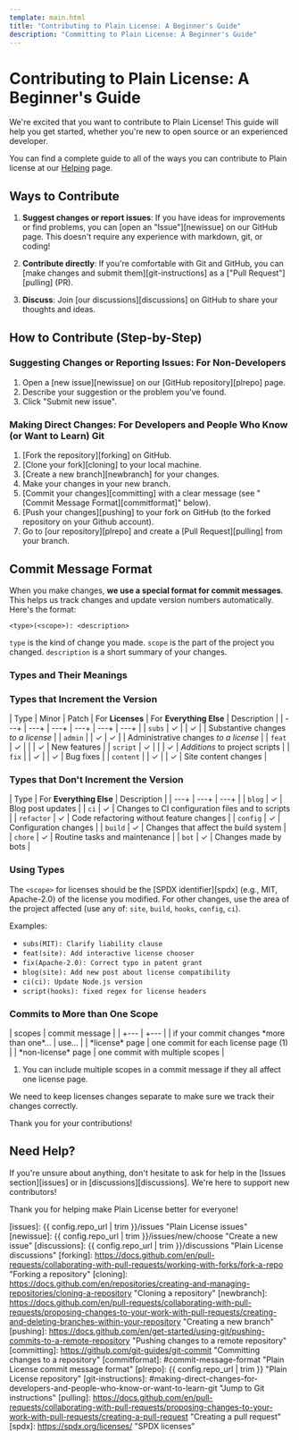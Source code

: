 ```yaml
---
template: main.html
title: "Contributing to Plain License: A Beginner's Guide"
description: "Committing to Plain License: A Beginner's Guide"
---
```

# Contributing to Plain License: A Beginner's Guide

We're excited that you want to contribute to Plain License! This guide will help you get started, whether you're new to open source or an experienced developer.

You can find a complete guide to all of the ways you can contribute to Plain license at our [Helping][helping] page.

## Ways to Contribute

1.  **Suggest changes or report issues**: If you have ideas for improvements or find problems, you can [open an "Issue"][newissue] on our GitHub page. This doesn't require any experience with markdown, git, or coding!

2.  **Contribute directly**: If you're comfortable with Git and GitHub, you can [make changes and submit them][git-instructions] as a ["Pull Request"][pulling] (PR).

3.  **Discuss**: Join [our discussions][discussions] on GitHub to share your thoughts and ideas.

## How to Contribute (Step-by-Step)

### Suggesting Changes or Reporting Issues: For Non-Developers

1. Open a [new issue][newissue] on our [GitHub repository][plrepo] page.
2. Describe your suggestion or the problem you've found.
3. Click "Submit new issue".

### Making Direct Changes: For Developers and People Who Know (or Want to Learn) Git

1. [Fork the repository][forking] on GitHub.
2. [Clone your fork][cloning] to your local machine.
3. [Create a new branch][newbranch] for your changes.
4. Make your changes in your new branch.
5. [Commit your changes][committing] with a clear message (see "[Commit Message Format][commitformat]" below).
6. [Push your changes][pushing] to your fork on GitHub (to the forked repository on your Github account).
7. Go to [our repository][plrepo] and create a [Pull Request][pulling] from your branch.

## Commit Message Format

When you make changes, **we use a special format for commit messages**. This helps us track changes and update version numbers automatically. Here's the format:

```git
<type>(<scope>): <description>
```

`type` is the kind of change you made. `scope` is the part of the project you changed. `description` is a short summary of your changes.

### Types and Their Meanings

### Types that Increment the Version

| Type | Minor | Patch | For **Licenses** | For **Everything Else** | Description |
| ---+ | ---+ | ---+ | ---+ | ---+ | ---+ |
| `subs` | ✓ | | ✓ | | Substantive changes *to a license* |
| `admin` | | ✓ | ✓ | | Administrative changes *to a license* |
| `feat` | ✓ | | | ✓ | New features |
| `script` | ✓ | | | ✓ | *Additions* to project scripts |
| `fix` | | ✓ | | ✓ | Bug fixes |
| `content` | | ✓ | | ✓ | Site content changes |

### Types that Don't Increment the Version

| Type | For **Everything Else** | Description |
| ---+ | ---+ | ---+ |
| `blog` | ✓ | Blog post updates |
| `ci` | ✓ | Changes to CI configuration files and to scripts |
| `refactor` | ✓ | Code refactoring without feature changes |
| `config` | ✓ | Configuration changes |
| `build` | ✓ | Changes that affect the build system |
| `chore` | ✓ | Routine tasks and maintenance |
| `bot` | ✓ | Changes made by bots |

### Using Types

The `<scope>` for licenses should be the [SPDX identifier][spdx] (e.g., MIT, Apache-2.0) of the license you modified. For other changes, use the area of the project affected (use any of: `site`, `build`, `hooks`, `config`, `ci`).

Examples:

- `subs(MIT): Clarify liability clause`
- `feat(site): Add interactive license chooser`
- `fix(Apache-2.0): Correct typo in patent grant`
- `blog(site): Add new post about license compatibility`
- `ci(ci): Update Node.js version`
- `script(hooks): fixed regex for license headers`

### Commits to More than One Scope

<div class="annotate" markdown>
| scopes | commit message |
| +--- | +--- |
| if your commit changes *more than one*... | use... |
| *license* page | one commit for each license page (1) |
| *non-license* page | one commit with multiple scopes |

</div>

1. You can include multiple scopes in a commit message if they all affect one license page.

We need to keep licenses changes separate to make sure we track their changes correctly.

Thank you for your contributions!

## Need Help?

If you're unsure about anything, don't hesitate to ask for help in the [Issues section][issues] or in [discussions][discussions]. We're here to support new contributors!

Thank you for helping make Plain License better for everyone!

[helping]: index.md "Helping Plain License"
[issues]: {{ config.repo_url | trim }}/issues "Plain License issues"
[newissue]: {{ config.repo_url | trim }}/issues/new/choose "Create a new issue"
[discussions]: {{ config.repo_url | trim }}/discussions "Plain License discussions"
[forking]: https://docs.github.com/en/pull-requests/collaborating-with-pull-requests/working-with-forks/fork-a-repo "Forking a repository"
[cloning]: https://docs.github.com/en/repositories/creating-and-managing-repositories/cloning-a-repository "Cloning a repository"
[newbranch]: https://docs.github.com/en/pull-requests/collaborating-with-pull-requests/proposing-changes-to-your-work-with-pull-requests/creating-and-deleting-branches-within-your-repository "Creating a new branch"
[pushing]: https://docs.github.com/en/get-started/using-git/pushing-commits-to-a-remote-repository "Pushing changes to a remote repository"
[committing]: https://github.com/git-guides/git-commit "Committing changes to a repository"
[commitformat]: #commit-message-format "Plain License commit message format"
[plrepo]: {{ config.repo_url | trim }} "Plain License repository"
[git-instructions]: #making-direct-changes-for-developers-and-people-who-know-or-want-to-learn-git "Jump to Git instructions"
[pulling]: https://docs.github.com/en/pull-requests/collaborating-with-pull-requests/proposing-changes-to-your-work-with-pull-requests/creating-a-pull-request "Creating a pull request"
[spdx]: https://spdx.org/licenses/ "SPDX licenses"
